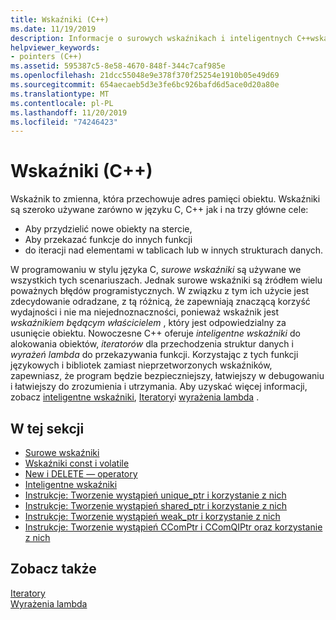 ```yaml
---
title: Wskaźniki (C++)
ms.date: 11/19/2019
description: Informacje o surowych wskaźnikach i inteligentnych C++wskaźnikach w firmie Microsoft.
helpviewer_keywords:
- pointers (C++)
ms.assetid: 595387c5-8e58-4670-848f-344c7caf985e
ms.openlocfilehash: 21dcc55048e9e378f370f25254e1910b05e49d69
ms.sourcegitcommit: 654aecaeb5d3e3fe6bc926bafd6d5ace0d20a80e
ms.translationtype: MT
ms.contentlocale: pl-PL
ms.lasthandoff: 11/20/2019
ms.locfileid: "74246423"
---
```

# <a name="pointers-c"></a>Wskaźniki (C++)

Wskaźnik to zmienna, która przechowuje adres pamięci obiektu. Wskaźniki są szeroko używane zarówno w języku C, C++ jak i na trzy główne cele:

- Aby przydzielić nowe obiekty na stercie,
- Aby przekazać funkcje do innych funkcji
- do iteracji nad elementami w tablicach lub w innych strukturach danych.

W programowaniu w stylu języka C, *surowe wskaźniki* są używane we wszystkich tych scenariuszach. Jednak surowe wskaźniki są źródłem wielu poważnych błędów programistycznych. W związku z tym ich użycie jest zdecydowanie odradzane, z tą różnicą, że zapewniają znaczącą korzyść wydajności i nie ma niejednoznaczności, ponieważ wskaźnik jest *wskaźnikiem będącym właścicielem* , który jest odpowiedzialny za usunięcie obiektu. Nowoczesne C++ oferuje *inteligentne wskaźniki* do alokowania obiektów, *iteratorów* dla przechodzenia struktur danych i *wyrażeń lambda* do przekazywania funkcji. Korzystając z tych funkcji językowych i bibliotek zamiast nieprzetworzonych wskaźników, zapewniasz, że program będzie bezpieczniejszy, łatwiejszy w debugowaniu i łatwiejszy do zrozumienia i utrzymania. Aby uzyskać więcej informacji, zobacz [inteligentne wskaźniki](smart-pointers-modern-cpp.md), [Iteratory](../standard-library/iterators.md)i [wyrażenia lambda](lambda-expressions-in-cpp.md) .

## <a name="in-this-section"></a>W tej sekcji

- [Surowe wskaźniki](raw-pointers.md)
- [Wskaźniki const i volatile](const-and-volatile-pointers.md)
- [New i DELETE — operatory](new-and-delete-operators.md)
- [Inteligentne wskaźniki](smart-pointers-modern-cpp.md)
- [Instrukcje: Tworzenie wystąpień unique_ptr i korzystanie z nich](how-to-create-and-use-unique-ptr-instances.md)
- [Instrukcje: Tworzenie wystąpień shared_ptr i korzystanie z nich](how-to-create-and-use-shared-ptr-instances.md)
- [Instrukcje: Tworzenie wystąpień weak_ptr i korzystanie z nich](how-to-create-and-use-weak-ptr-instances.md)
- [Instrukcje: Tworzenie wystąpień CComPtr i CComQIPtr oraz korzystanie z nich](how-to-create-and-use-ccomptr-and-ccomqiptr-instances.md)

## <a name="see-also"></a>Zobacz także

[Iteratory](../standard-library/iterators.md)</br>
[Wyrażenia lambda](lambda-expressions-in-cpp.md)
